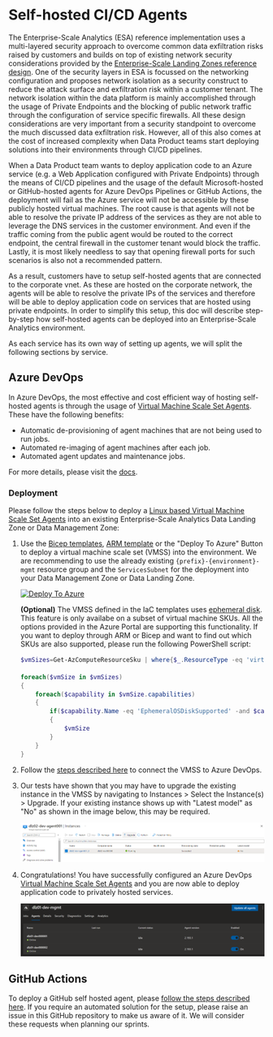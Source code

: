 # Self-hosted CI/CD Agents

The Enterprise-Scale Analytics (ESA) reference implementation uses a multi-layered security approach to overcome common data exfiltration risks raised by customers and builds on top of existing network security considerations provided by the [Enterprise-Scale Landing Zones reference design](https://docs.microsoft.com/en-us/azure/cloud-adoption-framework/ready/enterprise-scale/network-topology-and-connectivity). One of the security layers in ESA is focussed on the networking configuration and proposes network isolation as a security construct to reduce the attack surface and exfiltration risk within a customer tenant. The network isolation within the data platform is mainly accomplished through the usage of Private Endpoints and the blocking of public network traffic through the configuration of service specific firewalls. All these design considerations are very important from a security standpoint to overcome the much discussed data exfiltration risk. However, all of this also comes at the cost of increased complexity when Data Product teams start deploying solutions into their environments through CI/CD pipelines.

When a Data Product team wants to deploy application code to an Azure service (e.g. a Web Application configured with Private Endpoints) through the means of CI/CD pipelines and the usage of the default Microsoft-hosted or GitHub-hosted agents for Azure DevOps Pipelines or GitHub Actions, the deployment will fail as the Azure service will not be accessible by these publicly hosted virtual machines. The root cause is that agents will not be able to resolve the private IP address of the services as they are not able to leverage the DNS services in the customer environment. And even if the traffic coming from the public agent would be routed to the correct endpoint, the central firewall in the customer tenant would block the traffic. Lastly, it is most likely needless to say that opening firewall ports for such scenarios is also not a recommended pattern.

As a result, customers have to setup self-hosted agents that are connected to the corporate vnet. As these are hosted on the corporate network, the agents will be able to resolve the private IPs of the services and therefore will be able to deploy application code on services that are hosted using private endpoints. In order to simplify this setup, this doc will describe step-by-step how self-hosted agents can be deployed into an Enterprise-Scale Analytics environment.

As each service has its own way of setting up agents, we will split the following sections by service.

## Azure DevOps

In Azure DevOps, the most effective and cost efficient way of hosting self-hosted agents is through the usage of [Virtual Machine Scale Set Agents](https://docs.microsoft.com/en-us/azure/devops/pipelines/agents/scale-set-agents?view=azure-devops). These have the following benefits:

- Automatic de-provisioning of agent machines that are not being used to run jobs.
- Automated re-imaging of agent machines after each job.
- Automated agent updates and maintenance jobs.

For more details, please visit the [docs](https://docs.microsoft.com/en-us/azure/devops/pipelines/agents/scale-set-agents?view=azure-devops).

### Deployment

Please follow the steps below to deploy a [Linux based Virtual Machine Scale Set Agents](https://docs.microsoft.com/en-us/azure/devops/pipelines/agents/scale-set-agents?view=azure-devops) into an existing Enterprise-Scale Analytics Data Landing Zone or Data Management Zone:

1. Use the [Bicep templates](/docs/reference/buildagents/main.bicep), [ARM template](/docs/reference/buildagents/main.json) or the "Deploy To Azure" Button to deploy a virtual machine scale set (VMSS) into the environment. We are recommending to use the already existing `{prefix}-{environment}-mgmt` resource group and the `ServicesSubnet` for the deployment into your Data Management Zone or Data Landing Zone.

    [![Deploy To Azure](https://aka.ms/deploytoazurebutton)](#TODO)

    **(Optional)** The VMSS defined in the IaC templates uses [ephemeral disk](https://docs.microsoft.com/en-us/azure/virtual-machines/ephemeral-os-disks). This feature is only availabe on a subset of virtual machine SKUs. All the options provided in the Azure Portal are supporting this functionality. If you want to deploy through ARM or Bicep and want to find out which SKUs are also supported, please run the following PowerShell script:

    ```powershell
    $vmSizes=Get-AzComputeResourceSku | where{$_.ResourceType -eq 'virtualMachines' -and $_.Locations.Contains('CentralUSEUAP')} 

    foreach($vmSize in $vmSizes)
    {
        foreach($capability in $vmSize.capabilities)
        {
            if($capability.Name -eq 'EphemeralOSDiskSupported' -and $capability.Value -eq 'true')
            {
                $vmSize
            }
        }
    }
    ```

2. Follow the [steps described here](https://docs.microsoft.com/en-us/azure/devops/pipelines/agents/scale-set-agents?view=azure-devops#create-the-scale-set-agent-pool) to connect the VMSS to Azure DevOps.

3. Our tests have shown that you may have to upgrade the existing instance in the VMSS by navigating to Instances > Select the Instance(s) > Upgrade. If your existing instance shows up with "Latest model" as "No" as shown in the image below, this may be required.

    ![Azure DevOps Scale Set Agent](/docs/images/AzureDevOpsScaleSetAgent.png)

4. Congratulations! You have successfully configured an Azure DevOps [Virtual Machine Scale Set Agents](https://docs.microsoft.com/en-us/azure/devops/pipelines/agents/scale-set-agents?view=azure-devops) and you are now able to deploy application code to privately hosted services.

    ![Azure DevOps Scale Set Agent Nodes](/docs/images/AzureDevOpsScaleSetAgentNodes.png)

## GitHub Actions

To deploy a GitHub self hosted agent, please [follow the steps described here](https://docs.github.com/en/actions/hosting-your-own-runners/adding-self-hosted-runners#adding-a-self-hosted-runner-to-a-repository). If you require an automated solution for the setup, please raise an issue in this GitHub repository to make us aware of it. We will consider these requests when planning our sprints.
